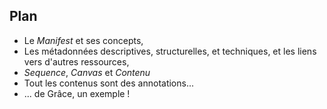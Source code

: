 ## Plan

- Le *Manifest* et ses concepts,
- Les métadonnées descriptives, structurelles, et techniques, et les liens vers d'autres ressources,
- *Sequence*, *Canvas* et *Contenu*
- Tout les contenus sont des annotations...
- ... de Grâce, un exemple !